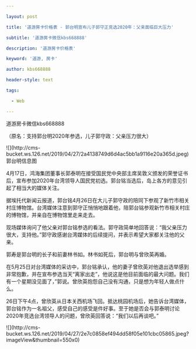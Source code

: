 ---
layout: post
title: '道游房卡价格表 - 郭台明宣布儿子郭守正竞选2020年：父亲面临巨大压力'
subtitle: '道游房卡微信kbs668888'
description: '道游房卡价格表'
keyword: '道游, 房卡'
author: kbs668888
header-style: text
tags:
  - Web
---
道游房卡微信kbs668888

（原名：支持郭台明2020年参选，儿子郭守政：父亲压力很大）

![](http://cms-
bucket.ws.126.net/2019/04/27/2a4138749d6d4ac5bb1a9116e20a365d.jpeg)郭台明信息图

4月17日，鸿海集团董事长郭泰明在接受国民党中央部主席吴敦义颁发的荣誉证书后，宣布参加2020年台湾领导人国民党初选。郭台铭当选后，岛上各方的意见引起了相当大的媒体关注。

据埃托代新闻云报道，郭台铭4月26日在大儿子郭守政的陪同下参观了新竹市相关村庄博物馆。台湾媒体注意到郭守正悄悄地跟着他，陪郭台铭参观新竹市相关村庄的博物馆，并亲自在博物馆里走来走去。

现场媒体询问了他父亲对郭台铭参选的看法。郭守政简单地回答说：“我父亲压力很大，支持他。”郭守政感谢台湾媒体的后续提问，并表示希望大家都关注他的父亲。

郭寿是郭台明的长子和前妻林书如。林书如死后，郭台明与曾欣英再婚。

在5月25日对台湾媒体的采访中，郭台铭承认，他的妻子曾欣英对他退出选举感到非常抱歉，并在宣布参选当天“离家出走”，他说这是他目前面临的最大问题。我们有一个星期没见面了，”郭说。曾欣英抱怨自己没有沟通，只是想为年轻人做点什么。

26日下午4点，曾欣英从日本关西机场飞回。抵达桃园机场后，她告诉台湾媒体，郭台铭作为一名祖父，感受自己的感受是件好事。至于她是否会与郭泰明讨论2020年竞选台湾领导人的问题，曾欣英回答说：“我们以后再谈吧。”

![](http://cms-
bucket.ws.126.net/2019/04/27/2e7c0858ef494dd58f05e101cbc05865.jpeg?imageView&thumbnail=550x0)  

